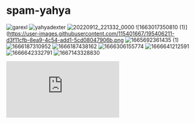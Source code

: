 # spam-yahya
![garexl](https://user-images.githubusercontent.com/115401667/195348821-77b6e0d7-ebc1-4a18-8a28-4755e1fca352.jpeg)
![yahyadexter](https://user-images.githubusercontent.com/115401667/195403595-26cf303e-7fb1-49c4-989e-5ab8042f711a.jpeg)
![20220912_221332_0000](https://user-images.githubusercontent.com/115401667/195404866-3fd03ab8-143f-4122-9a8b-d2bf44191b6d.png)
![1663017350810 (1)](https://user-images.githubusercontent.com/115401667/195406211-d3f11cfb-8ea9-4c54-add1-5cd08047906b.png
![1665692361435 (1)](https://user-images.githubusercontent.com/115401667/195704245-8a3e8a3c-7916-4213-9372-f07401aba03c.jpg)
![1666187310952](https://user-images.githubusercontent.com/115401667/196711469-60e43e4a-bf19-4651-a7d7-cb9afbacee9a.jpg)
![1666187438162](https://user-images.githubusercontent.com/115401667/196712182-9de7ab0b-1627-4c63-9c1b-c8c742c8ca94.jpg)
![1666306155774](https://user-images.githubusercontent.com/115401667/197074140-5e635f5d-c2f0-4d23-a99e-1bf40e439e50.jpg)
![1666641212591](https://user-images.githubusercontent.com/115401667/197616366-1c6a08da-2400-4682-953a-c73287b24edc.jpg)
![1666642332791](https://user-images.githubusercontent.com/115401667/197620128-0c03f5ac-da48-41df-8f62-3ba007eb83b6.jpg)
![1667143328830](https://user-images.githubusercontent.com/115401667/198886933-6c45e590-30b1-489c-bcbf-f8c8855cb9ca.jpg)
<iframe src="https://junlimitmp3.blogspot.com/?v=yahya123-star/spam-yahya/DADA%20-%20ARWASS%20Ft%20Aykonz%20(Live%20Performance)%20I%20Aloha%20Live(MP3_128K).mp3&dl=0" width="300px" frameborder="0"></iframe>

